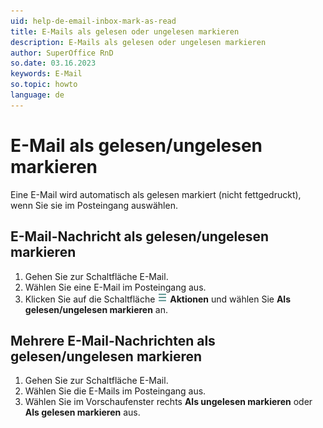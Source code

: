 ```yaml
---
uid: help-de-email-inbox-mark-as-read
title: E-Mails als gelesen oder ungelesen markieren
description: E-Mails als gelesen oder ungelesen markieren
author: SuperOffice RnD
so.date: 03.16.2023
keywords: E-Mail
so.topic: howto
language: de
---
```


# E-Mail als gelesen/ungelesen markieren

Eine E-Mail wird automatisch als gelesen markiert (nicht fettgedruckt), wenn Sie sie im Posteingang auswählen.

## E-Mail-Nachricht als gelesen/ungelesen markieren

1. Gehen Sie zur Schaltfläche E-Mail.
2. Wählen Sie eine E-Mail im Posteingang aus.
3. Klicken Sie auf die Schaltfläche ![Symbol][img1] **Aktionen** und wählen Sie **Als gelesen/ungelesen markieren** an.

## Mehrere E-Mail-Nachrichten als gelesen/ungelesen markieren

1. Gehen Sie zur Schaltfläche E-Mail.
2. Wählen Sie die E-Mails im Posteingang aus.
3. Wählen Sie im Vorschaufenster rechts **Als ungelesen markieren** oder **Als gelesen markieren** aus.

<!-- Referenced links -->

<!-- Referenced images -->
[img1]: ../../../../media/icons/btn-menu.png
